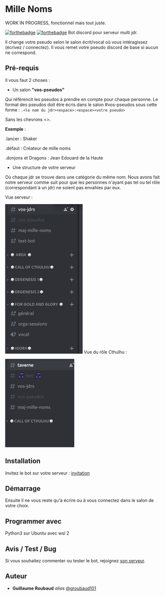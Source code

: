 # Mille Noms

WORK IN PROGRESS, fonctionnel mais tout juste.

[![forthebadge](http://forthebadge.com/images/badges/built-with-love.svg)](http://forthebadge.com)  [![forthebadge](http://forthebadge.com/images/badges/powered-by-electricity.svg)](http://forthebadge.com)
Bot discord pour serveur multi jdr.

Il change votre pseudo selon le salon écrit/vocal où vous intéragissez (écrivez / connectez).
Il vous remet votre pseudo discord de base si aucun ne correspond.

## Pré-requis

Il vous faut 2 choses :

* Un salon **"vos-pseudos"**

Qui référencit les pseudos à prendre en compte pour chaque personne.
Le format des pseudos doit être écris dans le salon #vos-pseudos sous cette forme :
`.<le nom du jdr><espace>:<espace><votre pseudo>`

Sans les chevrons <>.

**Exemple** :

.lancer : Shaker

.défaut : Créateur de mille noms

.donjons et Dragons : Jean Edouard de la Haute

* Une structure de votre serveur

Où chaque jdr se trouve dans une catégorie du même nom. Nous avons fait notre serveur comme suit pour que les personnes n'ayant pas tel ou tel rôle (correspondant à un jdr) ne soient pas envahies par eux.

Vue serveur :

![vue serveur](/images/mille-noms_vue_serveur.png)
Vue du rôle Cthulhu :

![vue chtullhu](/images/mille-noms_vue_chtullu.png)

## Installation

Invitez le bot sur votre serveur : [invitation](https://discord.com/api/oauth2/authorize?client_id=845214061519437835&permissions=8&scope=bot)

## Démarrage

Ensuite il ne vous reste qu'à écrire ou à vous connectez dans le salon de votre choix.

## Programmer avec

Python3 sur Ubuntu avec wsl 2

## Avis / Test / Bug

Si vous souhaitez commenter ou tester le bot, rejoignez [son serveur](https://discord.gg/HfaeJYV2jd).

## Auteur
* **Guillaume Roubaud** _alias_ [@groubaud101](https://github.com/groubaud101)
